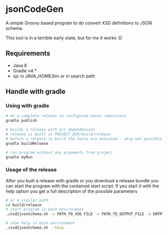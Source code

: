 # jsonCodeGen
A simple Groovy based program to do convert XSD definitions to JSON schema.

This tool is in a terrible early state, but for me it works :D



## Requirements
* Java 8
* Gradle v4.*
* xjc in JAVA_HOME/bin or in search path


## Handle with gradle
### Using with gradle
```bash
# do a complete release to configured maven repository
gradle publish

# builds a release with all dependencies
# release is built in PROJECT_DIR/build/release
# before a release is build the tests are executed - skip not possible
gradle buildRelease

# run program without any arguments from project
gradle myRun
```
### Usage of the release
After you built a release with gradle or you download a release bundle you can start
the program with the contained start script. If you start it with the help option you
get a full description of the possible parameters
```bash
# or a similar path
cd build/release
# start program in bash environment
./xsd2jsonSchema.sh -x PATH_TO_XSD_FILE -o PATH_TO_OUTPUT_FILE -e ENTRY_TYPE_FOR_SERIALIZATION

# show help in bash environment
./xsd2jsonSchema.sh --help
```

